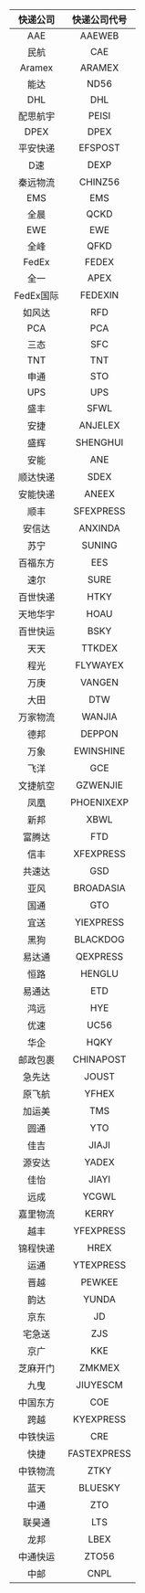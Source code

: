 |快递公司|快递公司代号|
|:--:|:----:|
|AAE|AAEWEB|
|民航|CAE|
|Aramex|ARAMEX|
|能达|ND56|
|DHL|DHL|
|配思航宇|PEISI|
|DPEX|DPEX
|平安快递|EFSPOST|
|D速|DEXP|
|秦远物流|CHINZ56|
|EMS|EMS|
|全晨|QCKD|
|EWE|EWE|
|全峰|QFKD|
|FedEx|FEDEX|
|全一|APEX|
|FedEx国际|FEDEXIN|
|如风达|RFD|
|PCA|PCA|
|三态|SFC|
|TNT|TNT|
|申通|STO|
|UPS|UPS|
|盛丰|SFWL|
|安捷|ANJELEX|
|盛辉|SHENGHUI|
|安能|ANE|
|顺达快递|SDEX|
|安能快递|ANEEX|
|顺丰|SFEXPRESS|
|安信达|ANXINDA|
|苏宁|SUNING|
|百福东方|EES|
|速尔|SURE|
|百世快递|HTKY|
|天地华宇|HOAU|
|百世快运|BSKY|
|天天|TTKDEX|
|程光|FLYWAYEX|
|万庚|VANGEN|
|大田|DTW|
|万家物流|WANJIA|
|德邦|DEPPON|
|万象|EWINSHINE|
|飞洋|GCE|
|文捷航空|GZWENJIE|
|凤凰|PHOENIXEXP|
|新邦|XBWL|
|富腾达|FTD|
|信丰|XFEXPRESS|
|共速达|GSD|
|亚风|BROADASIA|
|国通|GTO|
|宜送|YIEXPRESS|
|黑狗|BLACKDOG|
|易达通|QEXPRESS|
|恒路|HENGLU|
|易通达|ETD|
|鸿远|HYE|
|优速|UC56|
|华企|HQKY|
|邮政包裹|CHINAPOST|
|急先达|JOUST|
|原飞航|YFHEX|
|加运美|TMS|
|圆通|YTO|
|佳吉|JIAJI|
|源安达|YADEX|
|佳怡|JIAYI|
|远成|YCGWL|
|嘉里物流|KERRY|
|越丰|YFEXPRESS|
|锦程快递|HREX|
|运通|YTEXPRESS|
|晋越|PEWKEE|
|韵达|YUNDA|
|京东|JD|
|宅急送|ZJS|
|京广|KKE|
|芝麻开门|ZMKMEX|
|九曳|JIUYESCM|
|中国东方|COE|
|跨越|KYEXPRESS|
|中铁快运|CRE|
|快捷|FASTEXPRESS|
|中铁物流|ZTKY|
|蓝天|BLUESKY|
|中通|ZTO|
|联昊通|LTS|
|龙邦|LBEX|
|中通快运|ZTO56|
|中邮|CNPL|
